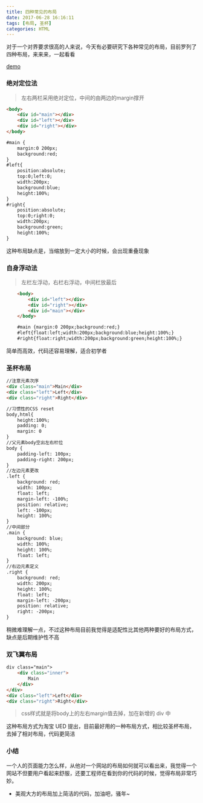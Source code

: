 ```yaml
---
title: 四种常见的布局
date: 2017-06-28 16:16:11
tags: [布局, 圣杯]
categories: HTML
---
```


对于一个对界要求很高的人来说，今天有必要研究下各种常见的布局，目前罗列了四种布局，来来来，一起看看

[demo](http://jzxer.cn/layout/)

### 绝对定位法

> 左右两栏采用绝对定位，中间的由两边的margin撑开

```html
<body>
    <div id="main"></div>
    <div id="left"></div>
    <div id="right"></div>
</body>

#main {
    margin:0 200px;
    background:red;
}
#left{
    position:absolute;
    top:0;left:0;
    width:200px;
    background:blue;
    height:100%;
}
#right{
    position:absolute;
    top:0;right:0;
    width:200px;
    background:green;
    height:100%;
}

```

这种布局缺点是，当缩放到一定大小的时候，会出现重叠现象

### 自身浮动法

> 左栏左浮动，右栏右浮动，中间栏放最后

```html
    <body>
        <div id="left"></div>
        <div id="right"></div>
        <div id="main"></div>
    </body>　

    #main {margin:0 200px;background:red;}
    #left{float:left;width:200px;background:blue;height:100%;}
    #right{float:right;width:200px;background:green;height:100%;}
```

简单而高效，代码还容易理解，适合初学者

### 圣杯布局

```html
//注意元素次序
<div class="main">Main</div>
<div class="left">Left</div>
<div class="right">Right</div>

//习惯性的CSS reset
body,html{
    height:100%;
    padding: 0;
    margin: 0
}
//父元素body空出左右栏位
body {
    padding-left: 100px;
    padding-right: 200px;
}
//左边元素更改
.left {
    background: red;
    width: 100px;
    float: left;
    margin-left: -100%;
    position: relative;
    left: -100px;
    height: 100%;
}
//中间部分
.main {
    background: blue;
    width: 100%;
    height: 100%;
    float: left;
}
//右边元素定义
.right {
    background: red;
    width: 200px;
    height: 100%;
    float: left;
    margin-left: -200px;
    position: relative;
    right: -200px;
}
```

稍微难理解一点，不过这种布局目前我觉得是适配性比其他两种要好的布局方式，缺点是后期维护性不高

### 双飞翼布局

```html
div class="main">
    <div class="inner">
        Main
    </div>
</div>
<div class="left">Left</div>
<div class="right">Right</div>
```

>css样式就是将body上的左右margin值去掉，加在新增的 div 中

这种布局方式为淘宝 UED 提出，目前最好用的一种布局方式，相比较圣杯布局，去掉了相对布局，代码更简洁

### 小结

一个人的页面能力怎么样，从他对一个网站的布局如何就可以看出来，我觉得一个网站不但要用户看起来舒服，还要工程师在看到你的代码的时候，觉得布局非常巧妙。

* 美观大方的布局加上简洁的代码，加油吧，骚年~
